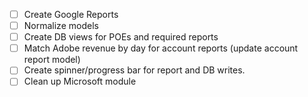 - [ ] Create Google Reports
- [ ] Normalize models
- [ ] Create DB views for POEs and required reports
- [ ] Match Adobe revenue by day for account reports (update account report model)
- [ ] Create spinner/progress bar for report and DB writes.
- [ ] Clean up Microsoft module
